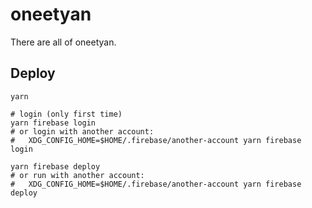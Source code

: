 # oneetyan

There are all of oneetyan.

## Deploy

```
yarn

# login (only first time)
yarn firebase login
# or login with another account:
#   XDG_CONFIG_HOME=$HOME/.firebase/another-account yarn firebase login

yarn firebase deploy
# or run with another account:
#   XDG_CONFIG_HOME=$HOME/.firebase/another-account yarn firebase deploy
```

